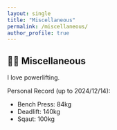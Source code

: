 ```yaml
---
layout: single
title: "Miscellaneous"
permalink: /miscellaneous/
author_profile: true
---
```


## 🏋️‍♂️ <span class="monospace-text">Miscellaneous</span>

<span class="monospace-text">I love powerlifting.</span>

<span class="monospace-text">Personal Record (up to 2024/12/14):</span>
- <span class="monospace-text">Bench Press: 84kg</span>
- <span class="monospace-text">Deadlift: 140kg</span>
- <span class="monospace-text">Sqaut: 100kg</span>